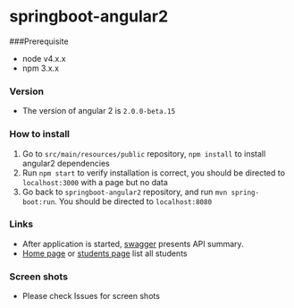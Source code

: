 # springboot-angular2

###Prerequisite
- node v4.x.x 
- npm 3.x.x 

### Version
- The version of angular 2 is `2.0.0-beta.15`

### How to install
1. Go to `src/main/resources/public` repository, `npm install` to install angular2 dependencies
2. Run `npm start` to verify installation is correct, you should be directed to `localhost:3000` with a page but no data
3. Go back to `springboot-angular2` repository, and run `mvn spring-boot:run`. You should be directed to `localhost:8080`

### Links
- After application is started, [swagger](http://localhost:8080/swagger) presents API summary. 
- [Home page](http://localhost:8080/index.html) or [students page](http://localhost:8080/studnets) list all students

### Screen shots 
- Please check Issues for screen shots
